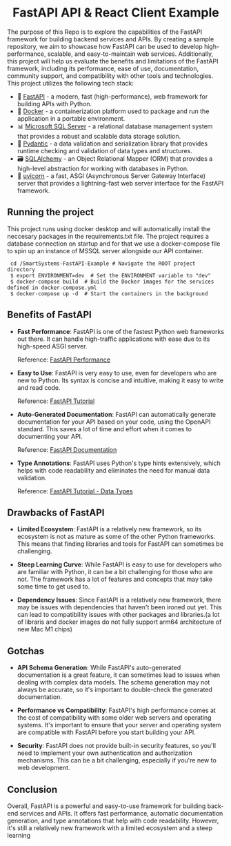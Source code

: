 <h1 align=center><strong>FastAPI API & React Client Example</strong></h1>

The purpose of this Repo is to explore the capabilities of the FastAPI framework for building backend services and APIs. By creating a sample repository, we aim to showcase how FastAPI can be used to develop high-performance, scalable, and easy-to-maintain web services. Additionally, this project will help us evaluate the benefits and limitations of the FastAPI framework, including its performance, ease of use, documentation, community support, and compatibility with other tools and technologies. This project utilizes the following tech stack:

- 🐍 [FastAPI](https://fastapi.tiangolo.com/) - a modern, fast (high-performance), web framework for building APIs with Python.
- 🐳 [Docker](https://www.docker.com/) - a containerization platform used to package and run the application in a portable environment.
- 📊 [Microsoft SQL Server](https://learn.microsoft.com/en-us/sql/linux/quickstart-install-connect-docker?view=sql-server-ver16&pivots=cs1-bash) - a relational database management system that provides a robust and scalable data storage solution.
- 🦜 [Pydantic](https://pydantic-docs.helpmanual.io/) - a data validation and serialization library that provides runtime checking and validation of data types and structures.
- 🗃️ [SQLAlchemy](https://www.sqlalchemy.org/) - an Object Relational Mapper (ORM) that provides a high-level abstraction for working with databases in Python.
- 🚀 [uvicorn](https://www.uvicorn.org/) - a fast, ASGI (Asynchronous Server Gateway Interface) server that provides a lightning-fast web server interface for the FastAPI framework.

## Running the project

This project runs using docker desktop and will automatically install the neccesary packages in the requirements.txt file.
The project requires a database connection on startup and for that we use a docker-compose file to
spin up an instance of MSSQL server allongside our API container.

```shell
 cd /SmartSystems-FastAPI-Example # Navigate the ROOT project directory
 $ export ENVIRONMENT=dev  # Set the ENVIRONMENT variable to "dev"
 $ docker-compose build  # Build the Docker images for the services defined in docker-compose.yml
 $ docker-compose up -d  # Start the containers in the background
```


## Benefits of FastAPI

- **Fast Performance**: FastAPI is one of the fastest Python web frameworks out there. It can handle high-traffic applications with ease due to its high-speed ASGI server.

  Reference: [FastAPI Performance](https://fastapi.tiangolo.com/benchmarks/)

- **Easy to Use**: FastAPI is very easy to use, even for developers who are new to Python. Its syntax is concise and intuitive, making it easy to write and read code.

  Reference: [FastAPI Tutorial](https://fastapi.tiangolo.com/tutorial/)

- **Auto-Generated Documentation**: FastAPI can automatically generate documentation for your API based on your code, using the OpenAPI standard. This saves a lot of time and effort when it comes to documenting your API.

  Reference: [FastAPI Documentation](https://fastapi.tiangolo.com/)

- **Type Annotations**: FastAPI uses Python's type hints extensively, which helps with code readability and eliminates the need for manual data validation.

  Reference: [FastAPI Tutorial - Data Types](https://fastapi.tiangolo.com/tutorial/body-multiple-params/#more-about-data-types)

## Drawbacks of FastAPI

- **Limited Ecosystem**: FastAPI is a relatively new framework, so its ecosystem is not as mature as some of the other Python frameworks. This means that finding libraries and tools for FastAPI can sometimes be challenging.

- **Steep Learning Curve**: While FastAPI is easy to use for developers who are familiar with Python, it can be a bit challenging for those who are not. The framework has a lot of features and concepts that may take some time to get used to.

- **Dependency Issues**: Since FastAPI is a relatively new framework, there may be issues with dependencies that haven't been ironed out yet. This can lead to compatibility issues with other packages and libraries.(a lot of libraris and docker images do not fully support arm64 architecture of new Mac M1 chips)

## Gotchas

- **API Schema Generation**: While FastAPI's auto-generated documentation is a great feature, it can sometimes lead to issues when dealing with complex data models. The schema generation may not always be accurate, so it's important to double-check the generated documentation.

- **Performance vs Compatibility**: FastAPI's high performance comes at the cost of compatibility with some older web servers and operating systems. It's important to ensure that your server and operating system are compatible with FastAPI before you start building your API.

- **Security**: FastAPI does not provide built-in security features, so you'll need to implement your own authentication and authorization mechanisms. This can be a bit challenging, especially if you're new to web development.

## Conclusion

Overall, FastAPI is a powerful and easy-to-use framework for building back-end services and APIs. It offers fast performance, automatic documentation generation, and type annotations that help with code readability. However, it's still a relatively new framework with a limited ecosystem and a steep learning
